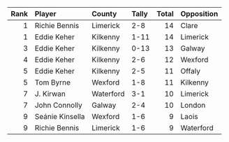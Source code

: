 |   Rank | Player          | County    | Tally   |   Total | Opposition   |
|-------:|:----------------|:----------|:--------|--------:|:-------------|
|      1 | Richie Bennis   | Limerick  | 2-8     |      14 | Clare        |
|      1 | Eddie Keher     | Kilkenny  | 1-11    |      14 | Limerick     |
|      3 | Eddie Keher     | Kilkenny  | 0-13    |      13 | Galway       |
|      4 | Eddie Keher     | Kilkenny  | 2-6     |      12 | Wexford      |
|      5 | Eddie Keher     | Kilkenny  | 2-5     |      11 | Offaly       |
|      5 | Tom Byrne       | Wexford   | 1-8     |      11 | Kilkenny     |
|      7 | J. Kirwan       | Waterford | 3-1     |      10 | Limerick     |
|      7 | John Connolly   | Galway    | 2-4     |      10 | London       |
|      9 | Seánie Kinsella | Wexford   | 1-6     |       9 | Laois        |
|      9 | Richie Bennis   | Limerick  | 1-6     |       9 | Waterford    |